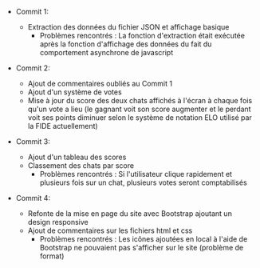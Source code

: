 - Commit 1:
  - Extraction des données du fichier JSON et affichage basique
	  - Problèmes rencontrés : La fonction d'extraction était exécutée après la fonction d'affichage des données du fait du comportement asynchrone de javascript

- Commit 2:
  - Ajout de commentaires oubliés au Commit 1
  - Ajout d'un système de votes
  - Mise à jour du score des deux chats affichés à l'écran à chaque fois qu'un vote a lieu (le gagnant voit son score augmenter et le perdant voit ses points diminuer selon le système de notation ELO utilisé par la FIDE actuellement)

- Commit 3:
  - Ajout d'un tableau des scores
  - Classement des chats par score
	  - Problèmes rencontrés : Si l'utilisateur clique rapidement et plusieurs fois sur un chat, plusieurs votes seront comptabilisés 

- Commit 4:
  - Refonte de la mise en page du site avec Bootstrap ajoutant un design responsive
  - Ajout de commentaires sur les fichiers html et css
	  - Problèmes rencontrés : Les icônes ajoutées en local à l'aide de Bootstrap ne pouvaient pas s'afficher sur le site (problème de format)